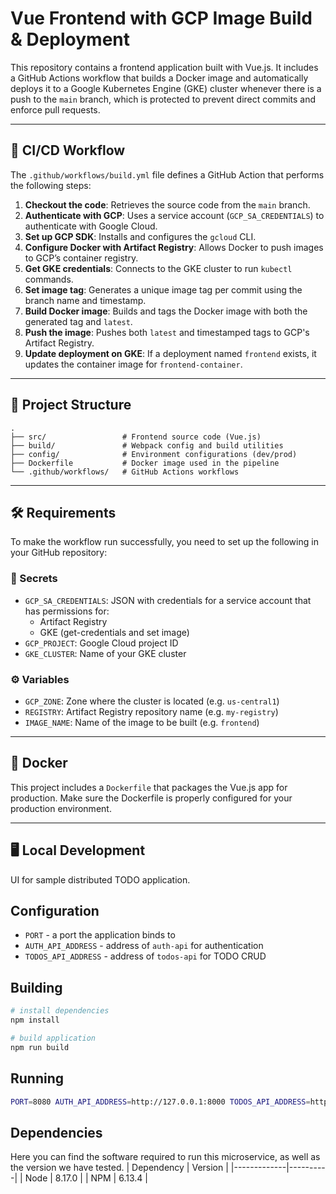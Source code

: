 # Vue Frontend with GCP Image Build & Deployment

This repository contains a frontend application built with Vue.js. It includes a GitHub Actions workflow that builds a Docker image and automatically deploys it to a Google Kubernetes Engine (GKE) cluster whenever there is a push to the `main` branch, which is protected to prevent direct commits and enforce pull requests.

---

## 🚀 CI/CD Workflow

The `.github/workflows/build.yml` file defines a GitHub Action that performs the following steps:

1. **Checkout the code**: Retrieves the source code from the `main` branch.
2. **Authenticate with GCP**: Uses a service account (`GCP_SA_CREDENTIALS`) to authenticate with Google Cloud.
3. **Set up GCP SDK**: Installs and configures the `gcloud` CLI.
4. **Configure Docker with Artifact Registry**: Allows Docker to push images to GCP’s container registry.
5. **Get GKE credentials**: Connects to the GKE cluster to run `kubectl` commands.
6. **Set image tag**: Generates a unique image tag per commit using the branch name and timestamp.
7. **Build Docker image**: Builds and tags the Docker image with both the generated tag and `latest`.
8. **Push the image**: Pushes both `latest` and timestamped tags to GCP's Artifact Registry.
9. **Update deployment on GKE**: If a deployment named `frontend` exists, it updates the container image for `frontend-container`.

---

## 📁 Project Structure

```
.
├── src/                 # Frontend source code (Vue.js)
├── build/               # Webpack config and build utilities
├── config/              # Environment configurations (dev/prod)
├── Dockerfile           # Docker image used in the pipeline
└── .github/workflows/   # GitHub Actions workflows
```

---

## 🛠️ Requirements

To make the workflow run successfully, you need to set up the following in your GitHub repository:

### 🔐 Secrets

- `GCP_SA_CREDENTIALS`: JSON with credentials for a service account that has permissions for:
  - Artifact Registry
  - GKE (get-credentials and set image)
- `GCP_PROJECT`: Google Cloud project ID
- `GKE_CLUSTER`: Name of your GKE cluster

### ⚙️ Variables

- `GCP_ZONE`: Zone where the cluster is located (e.g. `us-central1`)
- `REGISTRY`: Artifact Registry repository name (e.g. `my-registry`)
- `IMAGE_NAME`: Name of the image to be built (e.g. `frontend`)

---

## 🐳 Docker

This project includes a `Dockerfile` that packages the Vue.js app for production. Make sure the Dockerfile is properly configured for your production environment.

---

## 🖥️ Local Development

UI for sample distributed TODO application.

## Configuration

- `PORT` - a port the application binds to
- `AUTH_API_ADDRESS` - address of `auth-api` for authentication
- `TODOS_API_ADDRESS` - address of `todos-api` for TODO CRUD

## Building

```bash
# install dependencies
npm install

# build application
npm run build
```

## Running

```bash
PORT=8080 AUTH_API_ADDRESS=http://127.0.0.1:8000 TODOS_API_ADDRESS=http://127.0.0.1:8082 npm start
```

## Dependencies

Here you can find the software required to run this microservice, as well as the version we have tested.
| Dependency | Version |
|-------------|----------|
| Node | 8.17.0 |
| NPM | 6.13.4 |
